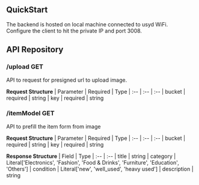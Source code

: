 ## QuickStart
The backend is hosted on local machine connected to usyd WiFi.<br>
Configure the client to hit the private IP and port 3008.

## API Repository

### /upload GET
API to request for presigned url to upload image.

<b>Request Structure</b>
| Parameter | Required | Type
| :-- | :-- | :--
| bucket | required | string
| key | required | string

### /itemModel GET
API to prefill the item form from image

<b>Request Structure</b>
| Parameter | Required | Type
| :-- | :-- | :--
| bucket | required | string
| key | required | string

<b>Response Structure</b>
| Field | Type
| :-- | :--
| title | string
| category | Literal['Electronics', 'Fashion', 'Food & Drinks', 'Furniture', 'Education', 'Others']
| condition | Literal['new', 'well_used', 'heavy used']
| description | string